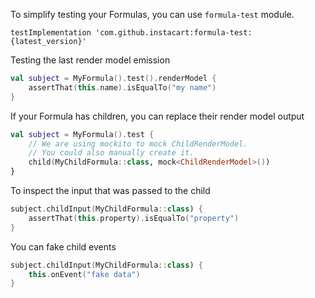 To simplify testing your Formulas, you can use `formula-test` module.
```
testImplementation 'com.github.instacart:formula-test:{latest_version}'
```

Testing the last render model emission
```kotlin
val subject = MyFormula().test().renderModel {
    assertThat(this.name).isEqualTo("my name")
}
```

If your Formula has children, you can replace their render model output
```kotlin
val subject = MyFormula().test {
    // We are using mockito to mock ChildRenderModel.
    // You could also manually create it.
    child(MyChildFormula::class, mock<ChildRenderModel>())
}
```

To inspect the input that was passed to the child
```kotlin
subject.childInput(MyChildFormula::class) {
    assertThat(this.property).isEqualTo("property")
}
```

You can fake child events
```kotlin
subject.childInput(MyChildFormula::class) {
    this.onEvent("fake data")
}
```
